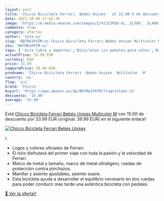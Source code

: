```yaml
---
layout: post
title: 'Chicco Bicicleta Ferrari  Bebés Unisex   al 15.00 % de descuento'
date: 2021-10-06 17:02:38
image: 'https://m.media-amazon.com/images/I/41JC5PQ9-GL._SL500_._SL400_.jpg'
comments: true
category: ofertas
author: 'tole.es'
slug: 'B07R61PXTM-es Chicco Bicicleta Ferrari Bebés Unisex Multicolor M'
sku: 'B07R61PXTM-es'
tags: [ 'Aire libre y deportes','Bicicletas sin pedales para niños','Bicicletas, triciclos y correpasillos','Juguetes','Juguetes y juegos','bebés','chicco', ]
actualPrice: 33.99 EUR
currency: EUR
price: 33.99
comparePrice: 39.99 EUR
prodname: 'Chicco Bicicleta Ferrari  Bebés Unisex  Multicolor  M'
country: 'es'
flag: '🇪🇸'
brand: 'Chicco'
buyurl: 'https://www.amazon.es/dp/B07R61PXTM/?tag=tolees-21'
descuento: '15.00'
average: '33.99'
---
```


Está [Chicco Bicicleta Ferrari  Bebés Unisex  Multicolor  M](https://www.amazon.es/dp/B07R61PXTM/?tag=tolees-21) con 15.00 de descuento por 33.99 EUR (original: 39.99 EUR) en el siguiente enlace!

[![Chicco Bicicleta Ferrari  Bebés Unisex  ](https://m.media-amazon.com/images/I/41JC5PQ9-GL._SL500_._SL400_.jpg)](https://www.amazon.es/dp/B07R61PXTM/?tag=tolees-21)

ℹ️:

- Logos y colores oficiales de Ferrari.
- El niño disfrutará del primer viaje con toda la pasión y la velocidad de Ferrari.
- Marco de metal y tamaño, marco de metal ultraligero, ruedas de protección contra pinchazos.
- Manillar y asiento ajustables, asiento suave.
- Esta bicicleta ayuda a desarrollar el equilibrio necesario en dos ruedas para poder conducir más tarde una auténtica bicicleta con pedales.

[🛒 Ver la oferta!!](https://www.amazon.es/dp/B07R61PXTM/?tag=tolees-21)
